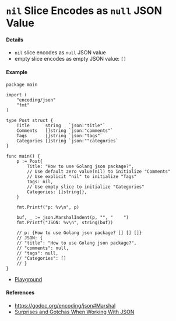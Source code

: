 # `nil` Slice Encodes as `null` JSON Value

#### Details
* `nil` slice encodes as `null` JSON value
* empty slice encodes as empty JSON value: `[]`

#### Example
```
package main

import (
	"encoding/json"
	"fmt"
)

type Post struct {
	Title      string   `json:"title"`
	Comments   []string `json:"comments"`
	Tags       []string `json:"tags"`
	Categories []string `json:""categories`
}

func main() {
	p := Post{
		Title: "How to use Golang json package?",
		// Use default zero value(nil) to initialize "Comments"
		// Use explicit "nil" to initialize "Tags"
		Tags: nil,
		// Use empty slice to initialize "Categories"
		Categories: []string{},
	}

	fmt.Printf("p: %v\n", p)

	buf, _ := json.MarshalIndent(p, "", "    ")
	fmt.Printf("JSON: %v\n", string(buf))

	// p: {How to use Golang json package? [] [] []}
	// JSON: {
	// "title": "How to use Golang json package?",
	// "comments": null,
	// "tags": null,
	// "Categories": []
	// }
}
```

* [Playground](https://wide.b3log.org/playground/bb359f60bba73af94307ee86f0afa781.go)

#### References
* <https://godoc.org/encoding/json#Marshal>
* [Surprises and Gotchas When Working With JSON](https://www.alexedwards.net/blog/json-surprises-and-gotchas)
